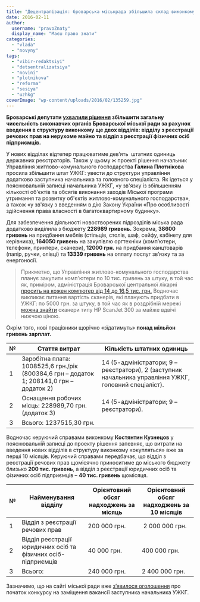 ```yaml
---
title: "Децентралізація: броварська міськрада збільшила склад виконкому до 273,5 працівників"
date: 2016-02-11
author: 
  username: "pravoZnaty"
  display_name: "Маєш право знати"
categories: 
  - "vlada"
  - "novyny"
tags: 
  - "vibir-redaktsiyi"
  - "detsentralizatsiya"
  - "novini"
  - "plotnikova"
  - "reforma"
  - "sesiya"
  - "uzhkg"
coverImage: "wp-content/uploads/2016/02/135259.jpg"
---
```


**Броварські депутати [ухвалили рішення](https://brovary-rada.gov.ua/r%D1%96shennya-m%D1%96sko%D1%97-radi-v%D1%96d-28012016-%E2%84%9694-06-07-pro-zatverdzhennya-zm%D1%96n-do-strukturi-zagalno%D1%97-chiselnos) збільшити загальну чисельність виконавчих органів Броварської міської ради за рахунок введення в структуру виконкому ще двох відділів: відділу з реєстрації речових прав на нерухоме майно та відділ з реєстрації фізичних осіб підприємців.**

У нових відділах відтепер працюватиме дев’ять  штатних одиниць державних реєстраторів. Також у цьому ж проекті рішення начальник Управління житлово-комунального господарства **Галина Плотнікова** просила збільшити штат УЖКГ: увести до структури управління додатково заступника начальника та головного спеціаліста. Як ідеться у пояснювальній записці начальника УЖКГ, «у зв'язку із збільшенням кількості об'єктів та обсягів виконання заходів Міської програми утримання та розвитку об'єктів житлово-комунального господарства», а також «у зв'язку з введенням в дію Закону України «Про особливості здійснення права власності в багатоквартирному будинку».

Для забезпечення діяльності новостворених підрозділів міська рада додатково виділила з бюджету **228989 гривень.** Зокрема, **38600 гривень** на придбання меблів (стільців, столів, шаф, сейфу, кабінету для керівника), **164050 гривень** на закупівлю оргтехніки (комп’ютери, телефони, принтери, сканери), **12000 грн.** на придбання канцтоварів (папір, ручки, олівці) та **13339 гривень** на оплату послуг зв’язку та за енергоносії.

> Прикметно, що Управління житлово-комунального господарства планує закупити комп'ютери по 10 тис. гривень за штуку, в той час як, приміром, адміністрація Броварської центральної лікарні [просить на кожен компютер від 14 до 16,5 тис. грн.](https://mpz.brovary.org/brovarska-likarnya-hoche-pivmiljona-gryven-na-31-komp-yuter-po-16-tysyach-za-shtuku/) Водночас викликає питання вартість сканерів, які планують придбати в УЖКГ: по 5000 грн. за штуку, в той час як в роздрібній мережі [можна знайти](http://rozetka.com.ua/hp_scanjet_300_l2733a/p264081/) сканери типу HP ScanJet 300 за майже вдвічі нижчою ціною.

Окрім того, нові працівники щорічно «зїдатимуть» **понад мільйон гривень зарплат.**

| № | Стаття витрат | Кількість штатних одиниць |
| --- | --- | --- |
| 1 |   Заробітна плата:  1008525,6 грн./рік  (800384,6 грн – додаток 1; 208141,0 грн – додаток 2)    |   14  (5-адміністратори; 9 – реєстратори),  2  (заступник начальника управління УЖКГ, головний спеціаліст). |
| 2 |   Оснащення робочих місць:  228989,70 грн.  (додаток 3) |   14  (5-адміністратори; 9 – реєстратори). |
| 3 |   Всього:  1237515,30 грн. |  |

Водночас керуючий справами виконкому **Костянтин Кузнецов** у пояснювальній записці до проекту рішення запевняє, що витрати на введення нових відділів в структуру виконкому «окупляться» вже за перші 10 місяців. Керуючий справами передбачає, що відділ з реєстрації речових прав щомісячно приноситиме до міського бюджету близько **200 тис. гривень**, а відділ з реєстрації юридичних осіб та фізичних осіб підприємців – **40 тис. гривень** щомісяця.

| № | Найменування відділу | Орієнтовний обсяг надходжень за місяць | Орієнтовний обсяг надходжень за 10 місяців |
| --- | --- | --- | --- |
| 1 |   Відділ з реєстрації речових прав    | 200 000 грн. |  2 000 000 грн. |
| 2 | Відділ реєстрації юридичних осіб та фізичних осіб-підприємців | 40 000 грн. | 400 000 грн. |
| 3 | Всього: | 240 000 грн. | 2 400 000 грн. |

Зазначимо, що на сайті міської ради вже [з’явилося оголошення](https://brovary-rada.gov.ua/brovarska-m%D1%96ska-rada-ogoloshu%D1%94-konkurs-na-zam%D1%96shchennya-vakantno%D1%97-posadi-zastupnika-nachalnika-uprav) про початок конкурсу на заміщення вакансії заступника начальника УЖКГ.

